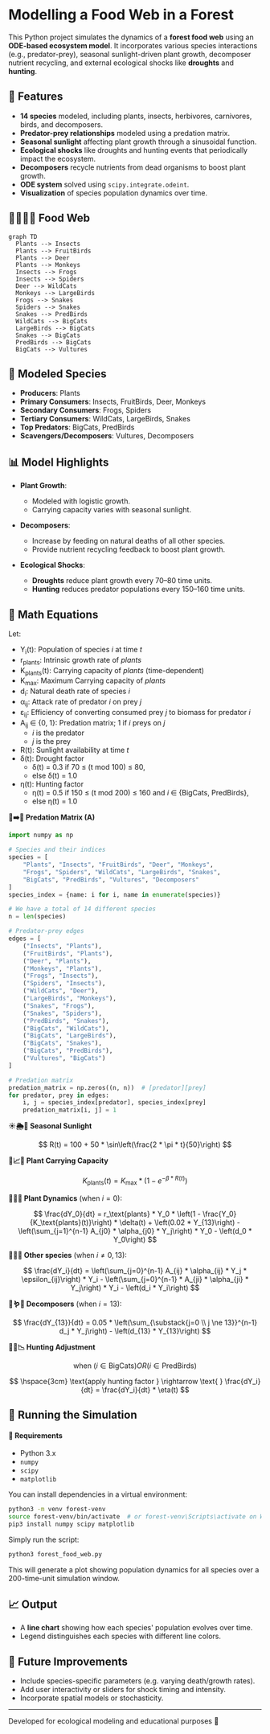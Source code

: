 # Modelling a Food Web in a Forest

This Python project simulates the dynamics of a **forest food web** using an **ODE-based ecosystem model**. It incorporates various species interactions (e.g., predator-prey), seasonal sunlight-driven plant growth, decomposer nutrient recycling, and external ecological shocks like **droughts** and **hunting**.

## 🌳 Features

- **14 species** modeled, including plants, insects, herbivores, carnivores, birds, and decomposers.
- **Predator-prey relationships** modeled using a predation matrix.
- **Seasonal sunlight** affecting plant growth through a sinusoidal function.
- **Ecological shocks** like droughts and hunting events that periodically impact the ecosystem.
- **Decomposers** recycle nutrients from dead organisms to boost plant growth.
- **ODE system** solved using `scipy.integrate.odeint`.
- **Visualization** of species population dynamics over time.

## 🌿🦗🦎🦅 Food Web

```mermaid
graph TD
  Plants --> Insects
  Plants --> FruitBirds
  Plants --> Deer
  Plants --> Monkeys
  Insects --> Frogs
  Insects --> Spiders
  Deer --> WildCats
  Monkeys --> LargeBirds
  Frogs --> Snakes
  Spiders --> Snakes
  Snakes --> PredBirds
  WildCats --> BigCats
  LargeBirds --> BigCats
  Snakes --> BigCats
  PredBirds --> BigCats
  BigCats --> Vultures
```

## 🧬 Modeled Species

- **Producers**: Plants  
- **Primary Consumers**: Insects, FruitBirds, Deer, Monkeys  
- **Secondary Consumers**: Frogs, Spiders  
- **Tertiary Consumers**: WildCats, LargeBirds, Snakes  
- **Top Predators**: BigCats, PredBirds  
- **Scavengers/Decomposers**: Vultures, Decomposers

## 📊 Model Highlights

- **Plant Growth**:
  - Modeled with logistic growth.
  - Carrying capacity varies with seasonal sunlight.

- **Decomposers**:
  - Increase by feeding on natural deaths of all other species.
  - Provide nutrient recycling feedback to boost plant growth.

- **Ecological Shocks**:
  - **Droughts** reduce plant growth every 70–80 time units.
  - **Hunting** reduces predator populations every 150–160 time units.

## 🧮 Math Equations

Let:
- Y<sub>i</sub>(t): Population of species *i* at time *t*  
- r<sub>plants</sub>: Intrinsic growth rate of *plants*  
- K<sub>plants</sub>(t): Carrying capacity of *plants* (time-dependent)
- K<sub>max</sub>: Maximum Carrying capacity of *plants*   
- d<sub>i</sub>: Natural death rate of species *i*  
- α<sub>ij</sub>: Attack rate of predator *i* on prey *j*  
- ε<sub>ij</sub>: Efficiency of converting consumed prey *j* to biomass for predator *i*  
- A<sub>ij</sub> ∈ {0, 1}: Predation matrix; 1 if *i* preys on *j*
  - *i* is the predator
  - *j* is the prey 
- R(t): Sunlight availability at time *t*  
- δ(t): Drought factor  
  - δ(t) = 0.3 if 70 ≤ (t mod 100) ≤ 80,  
  - else δ(t) = 1.0  
- η(t): Hunting factor  
  - η(t) = 0.5 if 150 ≤ (t mod 200) ≤ 160 and *i* ∈ {BigCats, PredBirds},  
  - else η(t) = 1.0

**🦁➡️🦌 Predation Matrix (A)**
```python
import numpy as np

# Species and their indices
species = [
    "Plants", "Insects", "FruitBirds", "Deer", "Monkeys",
    "Frogs", "Spiders", "WildCats", "LargeBirds", "Snakes",
    "BigCats", "PredBirds", "Vultures", "Decomposers"
]
species_index = {name: i for i, name in enumerate(species)}

# We have a total of 14 different species
n = len(species)

# Predator-prey edges
edges = [
    ("Insects", "Plants"),
    ("FruitBirds", "Plants"),
    ("Deer", "Plants"),
    ("Monkeys", "Plants"),
    ("Frogs", "Insects"),
    ("Spiders", "Insects"),
    ("WildCats", "Deer"),
    ("LargeBirds", "Monkeys"),
    ("Snakes", "Frogs"),
    ("Snakes", "Spiders"),
    ("PredBirds", "Snakes"),
    ("BigCats", "WildCats"),
    ("BigCats", "LargeBirds"),
    ("BigCats", "Snakes"),
    ("BigCats", "PredBirds"),
    ("Vultures", "BigCats")
]

# Predation matrix
predation_matrix = np.zeros((n, n))  # [predator][prey]
for predator, prey in edges:
    i, j = species_index[predator], species_index[prey]
    predation_matrix[i, j] = 1
```

**☀️🌦️🍂 Seasonal Sunlight**

$$
R(t) = 100 + 50 * \sin\left(\frac{2 * \pi * t}{50}\right)
$$

**🌱📈🌿 Plant Carrying Capacity**

$$
K_\text{plants}(t) = K_{\text{max}} * \left(1 - e^{-\beta * R(t)}\right)
$$

**🌾🔄🌱 Plant Dynamics** (when $i = 0$):

$$
\frac{dY_0}{dt} = r_\text{plants} * Y_0 * \left(1 - \frac{Y_0}{K_\text{plants}(t)}\right) * \delta(t) + \left(0.02 * Y_{13}\right) - \left(\sum_{j=1}^{n-1} A_{j0} * \alpha_{j0} * Y_j\right) * Y_0 - \left(d_0 * Y_0\right)
$$

**🐾🦌🦊 Other species** (when $i \ne 0, 13$):

$$
\frac{dY_i}{dt} = \left(\sum_{j=0}^{n-1} A_{ij} * \alpha_{ij} * Y_j * \epsilon_{ij}\right) * Y_i - \left(\sum_{j=0}^{n-1} * A_{ji} * \alpha_{ji} * Y_j\right) * Y_i - \left(d_i * Y_i\right)
$$

**🍄🪱🧫 Decomposers** (when $i = 13$):

$$
\frac{dY_{13}}{dt} = 0.05 * \left(\sum_{\substack{j=0 \\ j \ne 13}}^{n-1} d_j * Y_j\right) - \left(d_{13} * Y_{13}\right)
$$

**🏹🐺📉 Hunting Adjustment**

$$
\text{when } \left( i \in \text{BigCats} \right) OR \left( i \in \text{PredBirds} \right)
$$

$$
\hspace{3cm} \text{apply hunting factor } \rightarrow \text{ } \frac{dY_i}{dt} = \frac{dY_i}{dt} * \eta(t)
$$


## 🚀 Running the Simulation

#### 🧪 Requirements

- Python 3.x
- `numpy`
- `scipy`
- `matplotlib`

You can install dependencies in a virtual environment:

```bash
python3 -m venv forest-venv
source forest-venv/bin/activate  # or forest-venv\Scripts\activate on Windows
pip3 install numpy scipy matplotlib
```

Simply run the script:

```bash
python3 forest_food_web.py
```

This will generate a plot showing population dynamics for all species over a 200-time-unit simulation window.

## 📈 Output

- A **line chart** showing how each species' population evolves over time.
- Legend distinguishes each species with different line colors.

## 🧠 Future Improvements

- Include species-specific parameters (e.g. varying death/growth rates).
- Add user interactivity or sliders for shock timing and intensity.
- Incorporate spatial models or stochasticity.

---

Developed for ecological modeling and educational purposes 🌿
